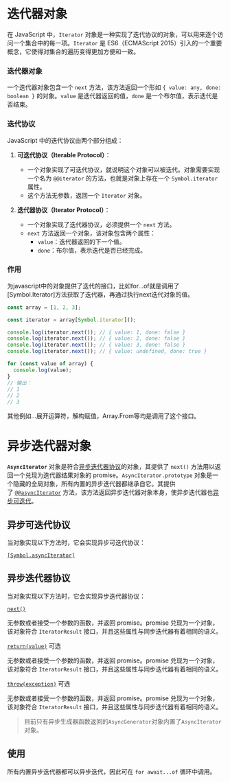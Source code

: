 # 迭代器对象
在 JavaScript 中，`Iterator` 对象是一种实现了迭代协议的对象，可以用来逐个访问一个集合中的每一项。`Iterator` 是 ES6（ECMAScript 2015）引入的一个重要概念，它使得对集合的遍历变得更加方便和一致。

### 迭代器对象
一个迭代器对象包含一个 `next` 方法，该方法返回一个形如 `{ value: any, done: boolean }` 的对象。`value` 是迭代器返回的值，`done` 是一个布尔值，表示迭代是否结束。

### 迭代协议

JavaScript 中的迭代协议由两个部分组成：

1. **可迭代协议（Iterable Protocol）**：
    
    - 一个对象实现了可迭代协议，就说明这个对象可以被迭代。对象需要实现一个名为 `@@iterator` 的方法，也就是对象上存在一个 `Symbol.iterator` 属性。
    - 这个方法无参数，返回一个 `Iterator` 对象。
2. **迭代器协议（Iterator Protocol）**：
    
    - 一个对象实现了迭代器协议，必须提供一个 `next` 方法。
    - `next` 方法返回一个对象，该对象包含两个属性：
        - `value`：迭代器返回的下一个值。
        - `done`：布尔值，表示迭代是否已经完成。


### 作用
为javascript中的对象提供了迭代的接口，比如for...of就是调用了[Symbol.Iterator]方法获取了迭代器，再通过执行next迭代对象的值。
```javascript
const array = [1, 2, 3];

const iterator = array[Symbol.iterator]();

console.log(iterator.next()); // { value: 1, done: false }
console.log(iterator.next()); // { value: 2, done: false }
console.log(iterator.next()); // { value: 3, done: false }
console.log(iterator.next()); // { value: undefined, done: true }

for (const value of array) {
  console.log(value);
}
// 输出：
// 1
// 2
// 3
```
其他例如...展开运算符，解构赋值，Array.From等均是调用了这个接口。

# 异步迭代器对象
**`AsyncIterator`** 对象是符合[异步迭代器协议](https://developer.mozilla.org/zh-CN/docs/Web/JavaScript/Reference/Iteration_protocols#%E5%BC%82%E6%AD%A5%E8%BF%AD%E4%BB%A3%E5%99%A8%E5%92%8C%E5%BC%82%E6%AD%A5%E5%8F%AF%E8%BF%AD%E4%BB%A3%E5%8D%8F%E8%AE%AE)的对象，其提供了 `next()` 方法用以返回一个兑现为迭代器结果对象的 promise。`AsyncIterator.prototype` 对象是一个隐藏的全局对象，所有内置的异步迭代器都继承自它。其提供了 [`@@asyncIterator`](https://developer.mozilla.org/zh-CN/docs/Web/JavaScript/Reference/Global_Objects/AsyncIterator/@@asyncIterator) 方法，该方法返回异步迭代器对象本身，使异步迭代器也[异步可迭代](https://developer.mozilla.org/zh-CN/docs/Web/JavaScript/Reference/Iteration_protocols#%E5%BC%82%E6%AD%A5%E8%BF%AD%E4%BB%A3%E5%99%A8%E5%92%8C%E5%BC%82%E6%AD%A5%E5%8F%AF%E8%BF%AD%E4%BB%A3%E5%8D%8F%E8%AE%AE)。

## 异步可迭代协议
当对象实现以下方法时，它会实现异步可迭代协议：

[`[Symbol.asyncIterator]`](https://developer.mozilla.org/zh-CN/docs/Web/JavaScript/Reference/Global_Objects/Symbol/asyncIterator)

## 异步迭代器协议
当对象实现以下方法时，它会实现异步迭代器协议：

[`next()`](https://developer.mozilla.org/zh-CN/docs/Web/JavaScript/Reference/Iteration_protocols#next_2)

无参数或者接受一个参数的函数，并返回 promise。promise 兑现为一个对象，该对象符合 `IteratorResult` 接口，并且这些属性与同步迭代器有着相同的语义。

[`return(value)`](https://developer.mozilla.org/zh-CN/docs/Web/JavaScript/Reference/Iteration_protocols#returnvalue_2) 可选

无参数或者接受一个参数的函数，并返回 promise。promise 兑现为一个对象，该对象符合 `IteratorResult` 接口，并且这些属性与同步迭代器有着相同的语义。

[`throw(exception)`](https://developer.mozilla.org/zh-CN/docs/Web/JavaScript/Reference/Iteration_protocols#throwexception_2) 可选

无参数或者接受一个参数的函数，并返回 promise。promise 兑现为一个对象，该对象符合 `IteratorResult` 接口，并且这些属性与同步迭代器有着相同的语义。

> 目前只有异步生成器函数返回的`AsyncGenerator`对象内置了`AsyncIterator`对象。

## 使用
所有内置异步迭代器都可以异步迭代，因此可在 `for await...of` 循环中调用。